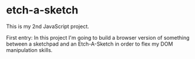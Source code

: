 # etch-a-sketch
This is my 2nd JavaScript project.

First entry: In this project I'm going to build a browser version of something between a sketchpad and an Etch-A-Sketch in order to flex my DOM manipulation skills. 
